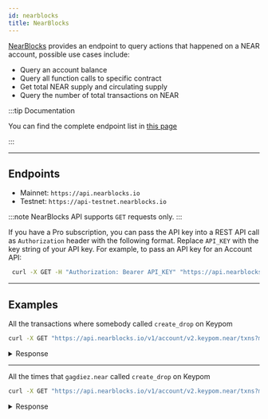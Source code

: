 ```yaml
---
id: nearblocks
title: NearBlocks
---
```


[NearBlocks](https://api.nearblocks.io/api-docs/) provides an endpoint to query actions that happened on a NEAR account, possible use cases include:

- Query an account balance
- Query all function calls to specific contract
- Get total NEAR supply and circulating supply
- Query the number of total transactions on NEAR 

:::tip Documentation 

You can find the complete endpoint list in [this page](https://api.nearblocks.io/api-docs/)

:::

---

## Endpoints

- Mainnet: `https://api.nearblocks.io`
- Testnet: `https://api-testnet.nearblocks.io`

:::note
NearBlocks API supports `GET` requests only.
:::

If you have a Pro subscription, you can pass the API key into a REST API call as `Authorization` header with the following format. Replace `API_KEY` with the key string of your API key. For example, to pass an API key for an Account API:

```sh
 curl -X GET -H "Authorization: Bearer API_KEY" "https://api.nearblocks.io/v1/account/wrap.near"
 ```
---

## Examples

All the transactions where somebody called `create_drop` on Keypom

```bash
curl -X GET "https://api.nearblocks.io/v1/account/v2.keypom.near/txns?method=create_drop"
```

<details>
  <summary> Response </summary>

```json
{"cursor":"10055367839","txns":[{"id":"10830753377","receipt_id":"5F79mMVCnRrHRbdYmrSPjRwnAgUBc3H2okMHo69cZcJV","predecessor_account_id":"dragov.near","receiver_account_id":"v2.keypom.near","receipt_kind":"ACTION","receipt_block":{"block_hash":"E3KaP9w1y8CzWFajYBjx9oJFuhjjXuM8vaNPdnAXJeHp","block_height":134346961,"block_timestamp":1733475275522260000},"receipt_outcome":{"gas_burnt":5361098685764,"tokens_burnt":536109868576400000000,"executor_account_id":"v2.keypom.near","status":true},"transaction_hash":"9Y6WvywzX23YLCEuoXDqcaYJMRYihpXWwb4gsBwuXJFX","included_in_block_hash":"yfiq5z1JK6xUzdJk71W1N8yiK65Xt7xFXs6aiKLDtSH","block_timestamp":"1733475274374657534","block":{"block_height":134346960},"receipt_conversion_tokens_burnt":"31845454987000000000","actions":[{"action":"FUNCTION_CALL","method":"create_drop","deposit":1.0426e+24,"fee":536109868576400000000,"args":"{\"drop_id\": \"1733475264350\", \"metadata\": \"{\\\\\\\\\\\\\\\"dropName\\\\\\\\\\\\\\\":\\\\\\\\\\\\\\\"Vrscert NEAR account creation \\\\\\\\\\\\\\\"}\", \"public_keys\": [\"ed25519:DJrjp8VpUKn3dnfV7Yyt2BHCC3wujjjjynUHhkrJWpVQ\"], \"deposit_per_use\": \"1000000000000000000000000\"}"}],"actions_agg":{"deposit":1.0426e+24},"outcomes":{"status":true},"outcomes_agg":{"transaction_fee":588989004589500000000}}, ...
```

</details>

<hr className="subsection" />

All the times that `gagdiez.near` called `create_drop` on Keypom

```sh
curl -X GET "https://api.nearblocks.io/v1/account/v2.keypom.near/txns?method=create_drop&from=gagdiez.near"
```

<details>
  <summary> Response </summary>

```json
{
  "txns": [
    {
      "predecessor_account_id": "gagdiez.near",
      "receiver_account_id": "v2.keypom.near",
      "receipt_kind": "ACTION",
      "receipt_outcome": {
        "status": true,
        ...
      },
      ...
    }
  ]
}
```

</details>
